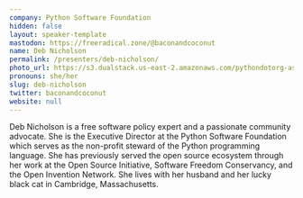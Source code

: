 ```yaml
---
company: Python Software Foundation
hidden: false
layout: speaker-template
mastodon: https://freeradical.zone/@baconandcoconut
name: Deb Nicholson
permalink: /presenters/deb-nicholson/
photo_url: https://s3.dualstack.us-east-2.amazonaws.com/pythondotorg-assets/media/files/20190601_DebatMeowWolf.jpg
pronouns: she/her
slug: deb-nicholson
twitter: baconandcoconut
website: null
---
```


Deb Nicholson is a free software policy expert and a passionate community advocate. She is the Executive Director at the Python Software Foundation which serves as the non-profit steward of the Python programming language. She has previously served the open source ecosystem through her work at the Open Source Initiative, Software Freedom Conservancy, and the Open Invention Network. She lives with her husband and her lucky black cat in Cambridge, Massachusetts.
